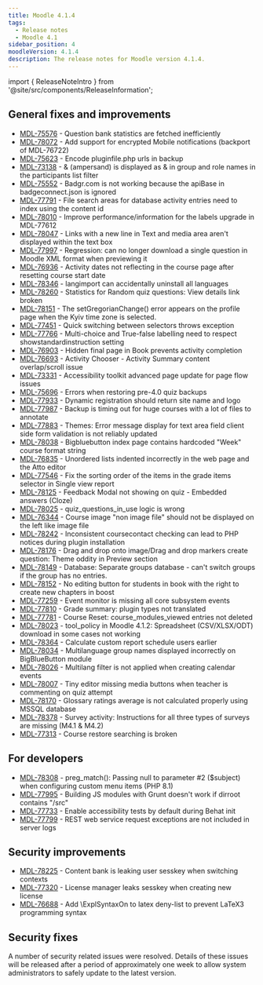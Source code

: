 ```yaml
---
title: Moodle 4.1.4
tags:
  - Release notes
  - Moodle 4.1
sidebar_position: 4
moodleVersion: 4.1.4
description: The release notes for Moodle version 4.1.4.
---
```


import { ReleaseNoteIntro } from '@site/src/components/ReleaseInformation';

<ReleaseNoteIntro releaseName={frontMatter.moodleVersion} />

## General fixes and improvements
<!-- cspell:disable -->
- [MDL-75576](https://tracker.moodle.org/browse/MDL-75576) - Question bank statistics are fetched inefficiently
- [MDL-78072](https://tracker.moodle.org/browse/MDL-78072) - Add support for encrypted Mobile notifications (backport of MDL-76722)
- [MDL-75623](https://tracker.moodle.org/browse/MDL-75623) - Encode pluginfile.php urls in backup
- [MDL-73138](https://tracker.moodle.org/browse/MDL-73138) - & (ampersand) is displayed as &amp; in group and role names in the participants list filter
- [MDL-75552](https://tracker.moodle.org/browse/MDL-75552) - Badgr.com is not working because the apiBase in badgeconnect.json is ignored
- [MDL-77791](https://tracker.moodle.org/browse/MDL-77791) - File search areas for database activity entries need to index using the content id
- [MDL-78010](https://tracker.moodle.org/browse/MDL-78010) - Improve performance/information for the labels upgrade in MDL-77612
- [MDL-78047](https://tracker.moodle.org/browse/MDL-78047) - Links with a new line in Text and media area aren't displayed within the text box
- [MDL-77997](https://tracker.moodle.org/browse/MDL-77997) - Regression: can no longer download a single question in Moodle XML format when previewing it
- [MDL-76936](https://tracker.moodle.org/browse/MDL-76936) - Activity dates not reflecting in the course page after resetting course start date
- [MDL-78346](https://tracker.moodle.org/browse/MDL-78346) - langimport can accidentally uninstall all languages
- [MDL-78260](https://tracker.moodle.org/browse/MDL-78260) - Statistics for Random quiz questions: View details link broken
- [MDL-78151](https://tracker.moodle.org/browse/MDL-78151) - The setGregorianChange() error appears on the profile page when the Kyiv time zone is selected.
- [MDL-77451](https://tracker.moodle.org/browse/MDL-77451) - Quick switching between selectors throws exception
- [MDL-77766](https://tracker.moodle.org/browse/MDL-77766) - Multi-choice and True-false labelling need to respect showstandardinstruction setting
- [MDL-76903](https://tracker.moodle.org/browse/MDL-76903) - Hidden final page in Book prevents activity completion
- [MDL-76693](https://tracker.moodle.org/browse/MDL-76693) - Activity Chooser - Activity Summary content overlap/scroll issue
- [MDL-73331](https://tracker.moodle.org/browse/MDL-73331) - Accessibility toolkit advanced page update for page flow issues
- [MDL-75696](https://tracker.moodle.org/browse/MDL-75696) - Errors when restoring pre-4.0 quiz backups
- [MDL-77933](https://tracker.moodle.org/browse/MDL-77933) - Dynamic registration should return site name and logo
- [MDL-77987](https://tracker.moodle.org/browse/MDL-77987) - Backup is timing out for huge courses with a lot of files to annotate
- [MDL-77883](https://tracker.moodle.org/browse/MDL-77883) - Themes: Error message display for text area field client side form validation is not reliably updated
- [MDL-78038](https://tracker.moodle.org/browse/MDL-78038) - Bigbluebutton index page contains hardcoded "Week" course format string
- [MDL-76835](https://tracker.moodle.org/browse/MDL-76835) - Unordered lists indented incorrectly in the web page and the Atto editor
- [MDL-77546](https://tracker.moodle.org/browse/MDL-77546) - Fix the sorting order of the items in the grade items selector in Single view report
- [MDL-78125](https://tracker.moodle.org/browse/MDL-78125) - Feedback Modal not showing on quiz -  Embedded answers (Cloze)
- [MDL-78025](https://tracker.moodle.org/browse/MDL-78025) - quiz_questions_in_use logic is wrong
- [MDL-76344](https://tracker.moodle.org/browse/MDL-76344) - Course image "non image file" should not be displayed on the left like image file
- [MDL-78242](https://tracker.moodle.org/browse/MDL-78242) - Inconsistent coursecontact checking can lead to PHP notices during plugin installation
- [MDL-78176](https://tracker.moodle.org/browse/MDL-78176) - Drag and drop onto image/Drag and drop markers create question: Theme oddity in Preview section
- [MDL-78149](https://tracker.moodle.org/browse/MDL-78149) - Database: Separate groups database - can't switch groups if the group has no entries.
- [MDL-78152](https://tracker.moodle.org/browse/MDL-78152) - No editing button for students in book with the right to create new chapters in boost
- [MDL-77259](https://tracker.moodle.org/browse/MDL-77259) - Event monitor is missing all core subsystem events
- [MDL-77810](https://tracker.moodle.org/browse/MDL-77810) - Grade summary: plugin types not translated
- [MDL-77781](https://tracker.moodle.org/browse/MDL-77781) - Course Reset: course_modules_viewed entries not deleted
- [MDL-78023](https://tracker.moodle.org/browse/MDL-78023) - tool_policy in Moodle 4.1.2: Spreadsheet (CSV/XLSX/ODT) download in some cases not working
- [MDL-78364](https://tracker.moodle.org/browse/MDL-78364) - Calculate custom report schedule users earlier
- [MDL-78034](https://tracker.moodle.org/browse/MDL-78034) - Multilanguage group names displayed incorrectly on BigBlueButton module
- [MDL-78026](https://tracker.moodle.org/browse/MDL-78026) - Multilang filter is not applied when creating calendar events
- [MDL-78007](https://tracker.moodle.org/browse/MDL-78007) - Tiny editor missing media buttons when teacher is commenting on quiz attempt
- [MDL-78170](https://tracker.moodle.org/browse/MDL-78170) - Glossary ratings average is not calculated properly using MSSQL database
- [MDL-78378](https://tracker.moodle.org/browse/MDL-78378) - Survey activity: Instructions for all three types of surveys are missing (M4.1 & M4.2)
- [MDL-77313](https://tracker.moodle.org/browse/MDL-77313) - Course restore searching is broken
<!-- cspell:enable -->

## For developers
<!-- cspell:disable -->
- [MDL-78308](https://tracker.moodle.org/browse/MDL-78308) - preg_match(): Passing null to parameter #2 ($subject) when configuring custom menu items (PHP 8.1)
- [MDL-77995](https://tracker.moodle.org/browse/MDL-77995) - Building JS modules with Grunt doesn't work if dirroot contains "/src"
- [MDL-77733](https://tracker.moodle.org/browse/MDL-77733) - Enable accessibility tests by default during Behat init
- [MDL-77799](https://tracker.moodle.org/browse/MDL-77799) - REST web service request exceptions are not included in server logs
<!-- cspell:enable -->

## Security improvements
<!-- cspell:disable -->
- [MDL-78225](https://tracker.moodle.org/browse/MDL-78225) - Content bank is leaking user sesskey when switching contexts
- [MDL-77320](https://tracker.moodle.org/browse/MDL-77320) - License manager leaks sesskey when creating new license
- [MDL-76688](https://tracker.moodle.org/browse/MDL-76688) - Add \ExplSyntaxOn to latex deny-list to prevent LaTeX3 programming syntax
<!-- cspell:enable -->

## Security fixes

A number of security related issues were resolved. Details of these issues will be released after a period of approximately one week to allow system administrators to safely update to the latest version.
